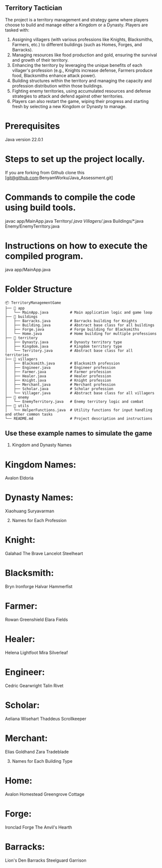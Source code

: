 ## Territory Tactician
The project is a territory management and strategy game where players choose to build and manage either a Kingdom or a Dynasty. Players are tasked with:

1. Assigning villagers (with various professions like Knights, Blacksmiths, Farmers, etc.) to different buildings (such as Homes, Forges, and Barracks).
2. Managing resources like food production and gold, ensuring the survival and growth of their territory.
3. Enhancing the territory by leveraging the unique benefits of each villager's profession (e.g., Knights increase defense, Farmers produce food, Blacksmiths enhance attack power).
4. Building structures within the territory and managing the capacity and profession distribution within those buildings.
5. Fighting enemy territories, using accumulated resources and defense strategies to attack and defend against other territories.
6. Players can also restart the game, wiping their progress and starting fresh by selecting a new Kingdom or Dynasty to manage.

# Prerequisites
Java version 22.0.1 
# Steps to set up the project locally.
If you are forking from Github clone this 
[git@github.com:BenyamWorku/Java_Assessment.git]
# Commands to compile the code using build tools.
javac app/MainApp.java Territory/*.java Villagers/*.java Buildings/*.java Enemy/EnemyTerritory.java

# Instructions on how to execute the compiled program.
java app/MainApp.java

# Folder Structure

```plaintext
📦 TerritoryManagementGame
├── 📂 app
│   └── MainApp.java          # Main application logic and game loop
├── 📂 buildings
│   ├── Barracks.java         # Barracks building for Knights
│   ├── Building.java         # Abstract base class for all buildings
│   ├── Forge.java            # Forge building for Blacksmiths
│   └── Home.java             # Home building for multiple professions
├── 📂 territory
│   ├── Dynasty.java          # Dynasty territory type
│   ├── Kingdom.java          # Kingdom territory type
│   └── Territory.java        # Abstract base class for all territories
├── 📂 villagers
│   ├── Blacksmith.java       # Blacksmith profession
│   ├── Engineer.java         # Engineer profession
│   ├── Farmer.java           # Farmer profession
│   ├── Healer.java           # Healer profession
│   ├── Knight.java           # Knight profession
│   ├── Merchant.java         # Merchant profession
│   ├── Scholar.java          # Scholar profession
│   └── Villager.java         # Abstract base class for all villagers
├── 📂 enemy
│   └── EnemyTerritory.java   # Enemy territory logic and combat
├── 📂 utils
│   └── HelperFunctions.java  # Utility functions for input handling and other common tasks
└── README.md                 # Project description and instructions
```

## Use these example names to simulate the game 
1. Kingdom and Dynasty Names
# Kingdom Names:

Avalon
Eldoria
# Dynasty Names:

Xiaohuang
Suryavarman

2. Names for Each Profession
# Knight:

Galahad The Brave
Lancelot Steelheart
# Blacksmith:

Bryn Ironforge
Halvar Hammerfist
# Farmer:

Rowan Greenshield
Elara Fields
# Healer:

Helena Lightfoot
Mira Silverleaf
# Engineer:

Cedric Gearwright
Talin Rivet
# Scholar:

Aeliana Wisehart
Thaddeus Scrollkeeper
# Merchant:

Elias Goldhand
Zara Tradeblade

3. Names for Each Building Type
# Home:

Avalon Homestead
Greengrove Cottage
# Forge:

Ironclad Forge
The Anvil's Hearth
# Barracks:

Lion's Den Barracks
Steelguard Garrison